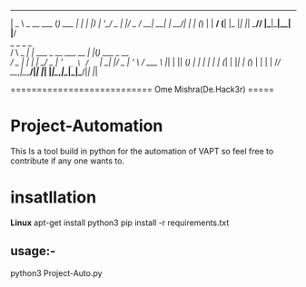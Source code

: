 

 ____            _           _   
|  _ \ _ __ ___ (_) ___  ___| |_ 
| |_) | '__/ _ \| |/ _ \/ __| __|
|  __/| | | (_) | |  __/ (__| |_ 
|_|   |_|  \___// |\___|\___|\__|
              |__/               
    _         _                        _   _             
   / \  _   _| |_ ___  _ __ ___   __ _| |_(_) ___  _ __  
  / _ \| | | | __/ _ \| '_ ` _ \ / _` | __| |/ _ \| '_ \ 
 / ___ \ |_| | || (_) | | | | | | (_| | |_| | (_) | | | |
/_/   \_\__,_|\__\___/|_| |_| |_|\__,_|\__|_|\___/|_| |_|
                                                         

=========================== Ome Mishra(De.Hack3r) =====



# Project-Automation
This Is a tool build in python for the automation of VAPT so feel free to contribute if any one wants to.


# insatllation 

**Linux**
apt-get install python3
pip install -r requirements.txt



## usage:- 
python3 Project-Auto.py
